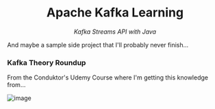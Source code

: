 <div align="center">
  <h1>Apache Kafka Learning</h1>
  <p><i>Kafka Streams API with Java</i></p>
</div>

And maybe a sample side project that I'll probably never finish...

### Kafka Theory Roundup

From the Conduktor's Udemy Course where I'm getting this knowledge from...

![image](https://user-images.githubusercontent.com/63078965/232113781-91e0d1c0-4d26-45f7-9c65-c3e4ae3127e3.png)

